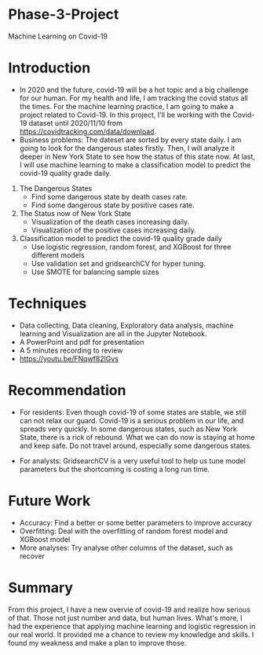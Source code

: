 # Phase-3-Project
Machine Learning on Covid-19
# Introduction
* In 2020 and the future, covid-19 will be a hot topic and a big challenge for our human. For my health and life, I am tracking the covid status all the times. For the machine learning practice, I am going to make a project related to Covid-19. In this project, I'll be working with the Covid-19 dataset until 2020/11/10 from https://covidtracking.com/data/download. 
* Business problems: The dateset are sorted by every state daily. I am going to look for the dangerous states firstly. Then, I will analyze it deeper in New York State to see how the status of this state now. At last, I will use machine learning to make a classification model to predict the covid-19 quality grade daily. 
1. The Dangerous States
    * Find some dangerous state by death cases rate. 
    * Find some dangerous state by positive cases rate.
2. The Status now of New York State
    * Visualization of the death cases increasing daily.
    * Visualization of the positive cases increasing daily.
3. Classification model to predict the covid-19 quality grade daily
    * Use logistic regression, random forest, and XGBoost for three different models
    * Use validation set and gridsearchCV for hyper tuning.
    * Use SMOTE for balancing sample sizes

# Techniques
* Data collecting, Data cleaning, Exploratory data analysis, machine learning and Visualization are all in the Jupyter Notebook.
* A PowerPoint and pdf for presentation
* A 5 minutes recording to review
* https://youtu.be/FNqwf82lGvs

# Recommendation
* For residents: Even though covid-19 of some states are stable, we still can not relax our guard. Covid-19 is a serious problem in our life, and spreads very quickly. In some dangerous states, such as New York State, there is a rick of rebound. What we can do now is staying at home and keep safe. Do not travel around, especially some dangerous states.

* For analysts: GridsearchCV is a very useful tool to help us tune model parameters but the shortcoming is costing a long run time.

# Future Work
* Accuracy: Find a better or some better parameters to improve accuracy
* Overfitting: Deal with the overfitting of random forest model and XGBoost model
* More analyses: Try analyse other columns of the dataset, such as recover
 
# Summary
From this project, I have a new overvie of covid-19 and realize how serious of that. Those not just number and data, but human lives. What's more, I had the experience that applying machine learning and logistic regression in our real world. It provided me a chance to review my knowledge and skills. I found my weakness and make a plan to improve those.
